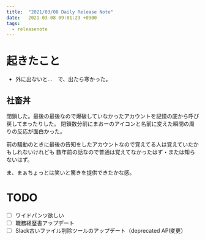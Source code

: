 ```yaml
---
title:  "2021/03/08 Daily Release Note"
date:   2021-03-08 09:01:23 +0900
tags:
  - releasenote
---
```

# 起きたこと

* 外に出ないと…　で、出たら寒かった。

## 社畜丼

閉鎖した。最後の最後なので爆破していなかったアカウントを記憶の底から呼び戻してまったりした。
閉鎖数分前にまおーのアイコンと名前に変えた瞬間の周りの反応が面白かった。

前の騒動のときに最後の告知をしたアカウントなので覚えてる人は覚えていたかもしれないけれども
数年前の話なので普通は覚えてなかったはず・または知らないはず。

ま、まぁちょっとは笑いと驚きを提供できたかな感。

# TODO 

- [ ] ワイドパンツ欲しい
- [ ] 職務経歴書アップデート
- [ ] Slack古いファイル削除ツールのアップデート（deprecated API変更）